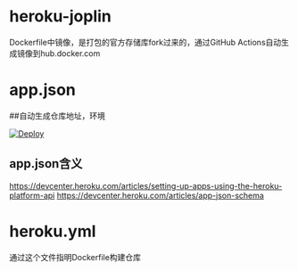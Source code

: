 # heroku-joplin
Dockerfile中镜像，是打包的官方存储库fork过来的，通过GitHub Actions自动生成镜像到hub.docker.com

# app.json
##自动生成仓库地址，环境  

[![Deploy](https://www.herokucdn.com/deploy/button.svg)](https://heroku.com/deploy?template=https://github.com/zuikea/heroku-joplin)

## app.json含义
https://devcenter.heroku.com/articles/setting-up-apps-using-the-heroku-platform-api
https://devcenter.heroku.com/articles/app-json-schema
# heroku.yml
通过这个文件指明Dockerfile构建仓库
